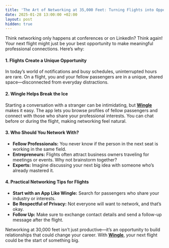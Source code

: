 ```yaml
---
title: 'The Art of Networking at 35,000 Feet: Turning Flights into Opportunities'
date: 2025-01-28 13:00:00 +02:00
layout: post
hidden: true
---
```


Think networking only happens at conferences or on LinkedIn? Think again! Your next flight might just be your best opportunity to make meaningful professional connections. Here’s why:

#### **1. Flights Create a Unique Opportunity**

In today’s world of notifications and busy schedules, uninterrupted hours are rare. On a flight, you and your fellow passengers are in a unique, shared space—disconnected from everyday distractions.

#### **2. Wingle Helps Break the Ice**

Starting a conversation with a stranger can be intimidating, but **[Wingle](https://letswingle.com)** makes it easy. The app lets you browse profiles of fellow passengers and connect with those who share your professional interests. You can chat before or during the flight, making networking feel natural.

#### **3. Who Should You Network With?**

- **Fellow Professionals:** You never know if the person in the next seat is working in the same field.
- **Entrepreneurs:** Flights often attract business owners traveling for meetings or events. Why not brainstorm together?
- **Experts:** Imagine discussing your next big idea with someone who’s already mastered it.

#### **4. Practical Networking Tips for Flights**

- **Start with an App Like Wingle:** Search for passengers who share your industry or interests.
- **Be Respectful of Privacy:** Not everyone will want to network, and that’s okay.
- **Follow Up:** Make sure to exchange contact details and send a follow-up message after the flight.

Networking at 30,000 feet isn’t just productive—it’s an opportunity to build relationships that could change your career. With **[Wingle](https://letswingle.com)**, your next flight could be the start of something big.
